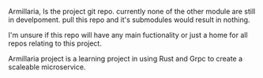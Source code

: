 Armillaria, Is the project git repo. currently none of the other module are still in develpoment. pull this repo and it's submodules would result in nothing.

I'm unsure if this repo will have any main fuctionality or just a home for all repos relating to this project.

Armillaria project is a learning project in using Rust and Grpc to create a scaleable microservice.
